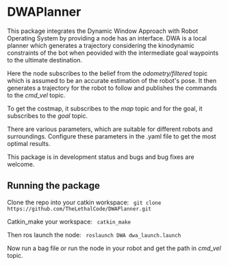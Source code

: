 # DWAPlanner

This package integrates the Dynamic Window Approach with Robot Operating System by providing a node has an interface. DWA is a local planner which generates a trajectory considering the kinodynamic constraints of the bot when peovided with the intermediate goal waypoints to the ultimate destination. 

Here the node subscribes to the belief from the *odometry/filtered* topic which is assumed to be an accurate estimation of the robot's pose. It then generates a trajectory for the robot to follow and publishes the commands to the *cmd_vel* topic.

To get the costmap, it subscribes to the *map* topic and for the goal, it subscribes to the *goal* topic.

There are various parameters, which are suitable for different robots and surroundings. Configure these parameters in the .yaml file to get the most optimal results.

This package is in development status and bugs and bug fixes are welcome.

## Running the package

Clone the repo into your catkin workspace: ` git clone https://github.com/TheLethalCode/DWAPlanner.git` 

Catkin_make your workspace: ` catkin_make`

Then ros launch the node: ` roslaunch DWA dwa_launch.launch`

Now run a bag file or run the node in your robot and get the path in *cmd_vel* topic.